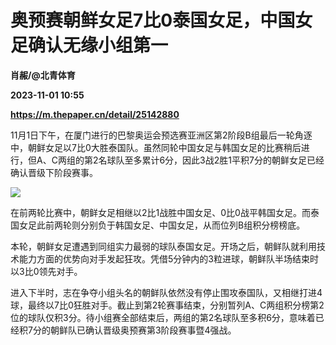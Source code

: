 # 奥预赛朝鲜女足7比0泰国女足，中国女足确认无缘小组第一
**肖赧/@北青体育**

**2023-11-01 10:55**

**https://m.thepaper.cn/detail/25142880**

11月1日下午，在厦门进行的巴黎奥运会预选赛亚洲区第2阶段B组最后一轮角逐中，朝鲜女足以7比0大胜泰国队。虽然同轮中国女足与韩国女足的比赛稍后进行，但A、C两组的第2名球队至多累计6分，因此3战2胜1平积7分的朝鲜女足已经确认晋级下阶段赛事。

![](https://imagecloud.thepaper.cn/thepaper/image/276/518/912.jpg)

在前两轮比赛中，朝鲜女足相继以2比1战胜中国女足、0比0战平韩国女足。而泰国女足此前两轮则分别负于韩国女足、中国女足，从而位列B组积分榜榜底。

本轮，朝鲜女足遭遇到同组实力最弱的球队泰国女足。开场之后，朝鲜队就利用技术能力方面的优势向对手发起狂攻。凭借5分钟内的3粒进球，朝鲜队半场结束时以3比0领先对手。

进入下半时，志在争夺小组头名的朝鲜队依然没有停止围攻泰国队，又相继打进4球，最终以7比0狂胜对手。截止到第2轮赛事结束，分别暂列A、C两组积分榜第2位的球队仅积3分。待小组赛全部结束后，两组的第2名球队至多积6分，意味着已经积7分的朝鲜队已确认晋级奥预赛第3阶段赛事暨4强战。